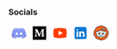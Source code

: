 ### Socials

<p align="left"> 
<!-- icons downloaded from https://icons8.com -->
<a href="https://discord.com/users/emopusta" target="_blank" rel="noreferrer"><img width="32" height="32" style="margin-left:5px" src="./assets/discord.svg"/></a>
<a href="https://medium.com/@Emopusta" target="_blank" rel="noreferrer"><img width="32" height="32" style="margin-left:5px" src="./assets/medium.svg"/></a>
<a href="https://www.youtube.com/@emreduman225" target="_blank" rel="noreferrer"><img width="32" height="32" style="margin-left:5px" src="./assets/youtube.svg"/></a>
<a href="https://www.linkedin.com/in/emreduman-emopusta" target="_blank" rel="noreferrer"><img width="32" height="32" style="margin-left:5px" src="./assets/linkedin.svg"/></a>
<a href="https://www.reddit.com/user/Emopusta/" target="_blank" rel="noreferrer"><img width="32" height="32" style="margin-left:5px" src="./assets/reddit.svg"/></a>
</p>

